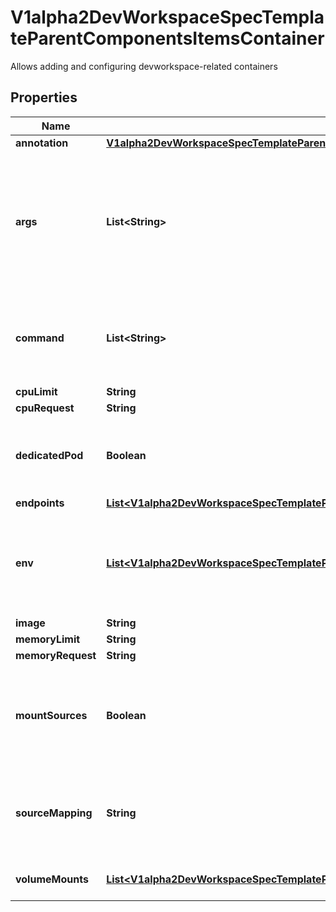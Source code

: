 

# V1alpha2DevWorkspaceSpecTemplateParentComponentsItemsContainer

Allows adding and configuring devworkspace-related containers
## Properties

Name | Type | Description | Notes
------------ | ------------- | ------------- | -------------
**annotation** | [**V1alpha2DevWorkspaceSpecTemplateParentComponentsItemsContainerAnnotation**](V1alpha2DevWorkspaceSpecTemplateParentComponentsItemsContainerAnnotation.md) |  |  [optional]
**args** | **List&lt;String&gt;** | The arguments to supply to the command running the dockerimage component. The arguments are supplied either to the default command provided in the image or to the overridden command.  Defaults to an empty array, meaning use whatever is defined in the image. |  [optional]
**command** | **List&lt;String&gt;** | The command to run in the dockerimage component instead of the default one provided in the image.  Defaults to an empty array, meaning use whatever is defined in the image. |  [optional]
**cpuLimit** | **String** |  |  [optional]
**cpuRequest** | **String** |  |  [optional]
**dedicatedPod** | **Boolean** | Specify if a container should run in its own separated pod, instead of running as part of the main development environment pod.  Default value is &#x60;false&#x60; |  [optional]
**endpoints** | [**List&lt;V1alpha2DevWorkspaceSpecTemplateParentComponentsItemsContainerEndpoints&gt;**](V1alpha2DevWorkspaceSpecTemplateParentComponentsItemsContainerEndpoints.md) |  |  [optional]
**env** | [**List&lt;V1alpha2DevWorkspaceSpecTemplateParentComponentsItemsContainerEnv&gt;**](V1alpha2DevWorkspaceSpecTemplateParentComponentsItemsContainerEnv.md) | Environment variables used in this container.  The following variables are reserved and cannot be overridden via env:   - &#x60;$PROJECTS_ROOT&#x60;   - &#x60;$PROJECT_SOURCE&#x60; |  [optional]
**image** | **String** |  |  [optional]
**memoryLimit** | **String** |  |  [optional]
**memoryRequest** | **String** |  |  [optional]
**mountSources** | **Boolean** | Toggles whether or not the project source code should be mounted in the component.  Defaults to true for all component types except plugins and components that set &#x60;dedicatedPod&#x60; to true. |  [optional]
**sourceMapping** | **String** | Optional specification of the path in the container where project sources should be transferred/mounted when &#x60;mountSources&#x60; is &#x60;true&#x60;. When omitted, the default value of /projects is used. |  [optional]
**volumeMounts** | [**List&lt;V1alpha2DevWorkspaceSpecTemplateParentComponentsItemsContainerVolumeMounts&gt;**](V1alpha2DevWorkspaceSpecTemplateParentComponentsItemsContainerVolumeMounts.md) | List of volumes mounts that should be mounted is this container. |  [optional]



